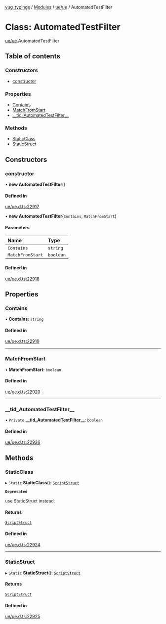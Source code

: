 [yug_typings](../README.md) / [Modules](../modules.md) / [ue/ue](../modules/ue_ue.md) / AutomatedTestFilter

# Class: AutomatedTestFilter

[ue/ue](../modules/ue_ue.md).AutomatedTestFilter

## Table of contents

### Constructors

- [constructor](ue_ue.AutomatedTestFilter.md#constructor)

### Properties

- [Contains](ue_ue.AutomatedTestFilter.md#contains)
- [MatchFromStart](ue_ue.AutomatedTestFilter.md#matchfromstart)
- [\_\_tid\_AutomatedTestFilter\_\_](ue_ue.AutomatedTestFilter.md#__tid_automatedtestfilter__)

### Methods

- [StaticClass](ue_ue.AutomatedTestFilter.md#staticclass)
- [StaticStruct](ue_ue.AutomatedTestFilter.md#staticstruct)

## Constructors

### constructor

• **new AutomatedTestFilter**()

#### Defined in

[ue/ue.d.ts:22917](https://github.com/YugMetaverse/yug_typings/blob/25cad34/ue/ue.d.ts#L22917)

• **new AutomatedTestFilter**(`Contains`, `MatchFromStart`)

#### Parameters

| Name | Type |
| :------ | :------ |
| `Contains` | `string` |
| `MatchFromStart` | `boolean` |

#### Defined in

[ue/ue.d.ts:22918](https://github.com/YugMetaverse/yug_typings/blob/25cad34/ue/ue.d.ts#L22918)

## Properties

### Contains

• **Contains**: `string`

#### Defined in

[ue/ue.d.ts:22919](https://github.com/YugMetaverse/yug_typings/blob/25cad34/ue/ue.d.ts#L22919)

___

### MatchFromStart

• **MatchFromStart**: `boolean`

#### Defined in

[ue/ue.d.ts:22920](https://github.com/YugMetaverse/yug_typings/blob/25cad34/ue/ue.d.ts#L22920)

___

### \_\_tid\_AutomatedTestFilter\_\_

• `Private` **\_\_tid\_AutomatedTestFilter\_\_**: `boolean`

#### Defined in

[ue/ue.d.ts:22926](https://github.com/YugMetaverse/yug_typings/blob/25cad34/ue/ue.d.ts#L22926)

## Methods

### StaticClass

▸ `Static` **StaticClass**(): [`ScriptStruct`](ue_ue.ScriptStruct.md)

**`Deprecated`**

use StaticStruct instead.

#### Returns

[`ScriptStruct`](ue_ue.ScriptStruct.md)

#### Defined in

[ue/ue.d.ts:22924](https://github.com/YugMetaverse/yug_typings/blob/25cad34/ue/ue.d.ts#L22924)

___

### StaticStruct

▸ `Static` **StaticStruct**(): [`ScriptStruct`](ue_ue.ScriptStruct.md)

#### Returns

[`ScriptStruct`](ue_ue.ScriptStruct.md)

#### Defined in

[ue/ue.d.ts:22925](https://github.com/YugMetaverse/yug_typings/blob/25cad34/ue/ue.d.ts#L22925)
